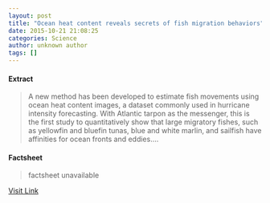 ```yaml
---
layout: post
title: "Ocean heat content reveals secrets of fish migration behaviors"
date: 2015-10-21 21:08:25
categories: Science
author: unknown author
tags: []
---
```



#### Extract
>A new method has been developed to estimate fish movements using ocean heat content images, a dataset commonly used in hurricane intensity forecasting. With Atlantic tarpon as the messenger, this is the first study to quantitatively show that large migratory fishes, such as yellowfin and bluefin tunas, blue and white marlin, and sailfish have affinities for ocean fronts and eddies....

#### Factsheet
>factsheet unavailable

[Visit Link](http://www.sciencedaily.com/releases/2015/10/151021170825.htm)


